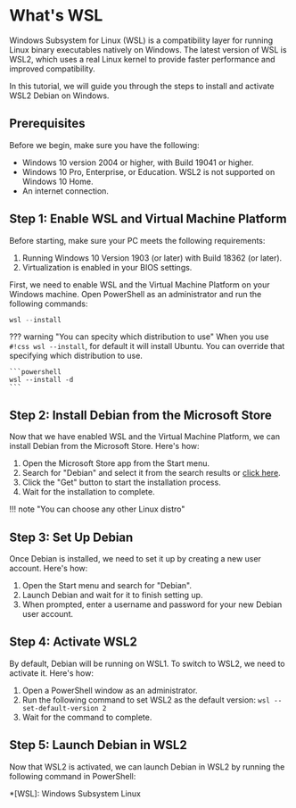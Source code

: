 # What's WSL

Windows Subsystem for Linux (WSL) is a compatibility layer for running Linux binary executables natively on Windows. The latest version of WSL is WSL2, which uses a real Linux kernel to provide faster performance and improved compatibility.

In this tutorial, we will guide you through the steps to install and activate WSL2 Debian on Windows.

## Prerequisites

Before we begin, make sure you have the following:

- Windows 10 version 2004 or higher, with Build 19041 or higher.
- Windows 10 Pro, Enterprise, or Education. WSL2 is not supported on Windows 10 Home.
- An internet connection.

## Step 1: Enable WSL and Virtual Machine Platform

Before starting, make sure your PC meets the following requirements:

1. Running Windows 10 Version 1903 (or later) with Build 18362 (or later).
2. Virtualization is enabled in your BIOS settings.

First, we need to enable WSL and the Virtual Machine Platform on your Windows machine. Open PowerShell as an administrator and run the following commands:

```powershell
wsl --install
```

??? warning "You can specity which distribution to use"
    When you use `#!css wsl --install`, for default it will install Ubuntu. You can override
    that specifying which distribution to use.

    ```powershell
    wsl --install -d 
    ```

## Step 2: Install Debian from the Microsoft Store

Now that we have enabled WSL and the Virtual Machine Platform, we can install Debian from the Microsoft Store. Here's how:

1. Open the Microsoft Store app from the Start menu.
2. Search for "Debian" and select it from the search results or [click here](https://www.microsoft.com/store/productId/9MSVKQC78PK6).
3. Click the "Get" button to start the installation process.
4. Wait for the installation to complete.

!!! note "You can choose any other Linux distro"

## Step 3: Set Up Debian

Once Debian is installed, we need to set it up by creating a new user account. Here's how:

1. Open the Start menu and search for "Debian".
2. Launch Debian and wait for it to finish setting up.
3. When prompted, enter a username and password for your new Debian user account.

## Step 4: Activate WSL2

By default, Debian will be running on WSL1. To switch to WSL2, we need to activate it. Here's how:

1. Open a PowerShell window as an administrator.
2. Run the following command to set WSL2 as the default version: `wsl --set-default-version 2`
3. Wait for the command to complete.

## Step 5: Launch Debian in WSL2

Now that WSL2 is activated, we can launch Debian in WSL2 by running the following command in PowerShell:

*[WSL]: Windows Subsystem Linux
